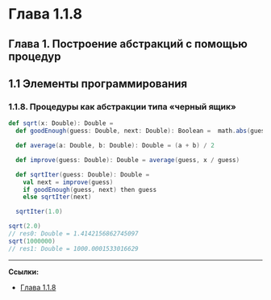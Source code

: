 # Глава 1.1.8

## Глава 1. Построение абстракций с помощью процедур

## 1.1 Элементы программирования

### 1.1.8. Процедуры как абстракции типа «черный ящик»

```scala
def sqrt(x: Double): Double = 
  def goodEnough(guess: Double, next: Double): Boolean =  math.abs(guess - next) < 0.001

  def average(a: Double, b: Double): Double = (a + b) / 2

  def improve(guess: Double): Double = average(guess, x / guess)

  def sqrtIter(guess: Double): Double =
    val next = improve(guess)
    if goodEnough(guess, next) then guess
    else sqrtIter(next)

  sqrtIter(1.0)

sqrt(2.0)
// res0: Double = 1.4142156862745097
sqrt(1000000) 
// res1: Double = 1000.0001533016629
```


---

**Ссылки:**

- [Глава 1.1.8](https://web.mit.edu/6.001/6.037/sicp.pdf#page=61)

